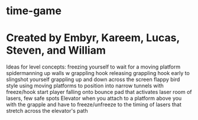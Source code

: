 # time-game
# Created by Embyr, Kareem, Lucas, Steven, and William


Ideas for level concepts:
freezing yourself to wait for a moving platform
spidermanning up walls w grappling hook
releasing grappling hook early to slingshot yourself
  grappling up and down across the screen flappy bird style
using moving platforms to position into narrow tunnels with freeze/hook
start player falling onto bounce pad that activates laser
room of lasers, few safe spots
Elevator when you attach to a platform above you with the grapple and have to freeze/unfreeze to the timing of lasers that stretch across the elevator's path
